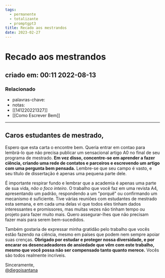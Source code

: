 ```yaml
---
tags:
  - permanente
  - totalizante
  - promptgpt3
title: Recado aos mestrandos
date: 2023-02-27
---
```


# Recado aos mestrandos

## criado em: 00:11 2022-08-13

### Relacionado

- palavras-chave: 
- notas: 
- [[141220221327]]
- [[Como Escrever Bem]]

---

## Caros estudantes de mestrado,

Espero que esta carta o encontre bem. Queria entrar em contao para lembrá-lo que não precisa publicar um sensacional artigo A0 no final de seu programa de mestrado. **Em vez disso, concentre-se em aprender a fazer ciência, criando uma rede de contatos e parceiros e escrevendo um artigo com uma pergunta bem pensada.** Lembre-se que seu campo é vasto, e seu título de dissertação é apenas uma pequena parte dele.

É importante respirar fundo e lembrar que a academia é apenas uma parte de sua vida, *não o foco inteiro*. O trabalho que você faz em uma revista A4, apresentando um padrão, respondendo a um "porquê" ou confirmando um mecanismo é suficiente. Tive várias reuniões com estudantes de mestrado esta semana, e em cada uma delas vi que todos eles tinham dados interessantes e promissores, mas muitas vezes não tinham tempo ou projeto para fazer muito mais. Quero assegurar-lhes que não precisam fazer mais para serem bem-sucedidos.

Também gostaria de expressar minha gratidão pelo trabalho que vocês estão fazendo na ciência, mesmo em países que podem nem sempre apoiar suas crenças. **Obrigado por estudar e proteger nossa diversidade, e por encarar os desencadeadores de ansiedade que vêm com este trabalho, mesmo que você possa não ser compensado tanto quanto merece.** Vocês são todos realmente incríveis.

Sinceramente,  
[@diegojsantana](https://twitter.com/diegojsantana)
